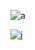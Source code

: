 
![a](https://i.pinimg.com/736x/2f/6e/ce/2f6eced608ae39c3e9b3630dd9bce11c.jpg)



![j](https://komarev.com/ghpvc/?username=BlackBridges&color=A9A9A9)


